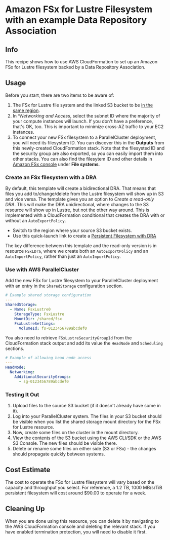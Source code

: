 # Amazon FSx for Lustre Filesystem with an example Data Repository Association

## Info

This recipe shows how to use AWS CloudFormation to set up an Amazon FSx for Lustre filesystem backed by a Data Repository Association.

## Usage

Before you start, there are two items to be aware of:

1. The FSx for Lustre file system and the linked S3 bucket to be [in the same region](https://docs.aws.amazon.com/fsx/latest/LustreGuide/autoimport-data-repo-dra.html#auto-import-prereqs-dra). 
2. In **Networking and Access*, select the subnet ID where the majority of your compute instances will launch. If you don't have a preference, that's OK, too. This is important to minimize cross-AZ traffic to your EC2 instances.
3. To connect your new FSx filesystem to a ParallelCluster deployment, you will need its filesystem ID. You can discover this in the **Outputs** from this newly-created CloudFormation stack. Note that the filesysted ID and the security group are also exported, so you can easily import them into other stacks. You can also find the filesytem ID and other details in [Amazon FSx console](https://console.aws.amazon.com/fsx/home) under **File systems**.

### Create an FSx filesystem with a DRA

By default, this template will create a bidirectional DRA. That means that files you add to/change/delete from the Lustre filesystem will show up in S3 and vice versa. The template gives you an option to *Create a read-only DRA*. This will make the DRA unidirectional, where changes to the S3 resource will show up in Lustre, but not the other way around. This is implemented with a CloudFormation conditional that creates the DRA with or without an `AutoExportPolicy`. 

* Switch to the region where your source S3 bucket exists.
* Use this quick-launch link to create a [Persistent Filesystem with DRA](https://console.aws.amazon.com/cloudformation/home?region=us-east-2#/stacks/create/review?stackName=fsxl-dra&templateURL=https://aws-hpc-recipes.s3.us-east-1.amazonaws.com/main/recipes/storage/fsx_lustre_s3_dra/assets/persistent-dra.yaml)

The key difference between this template and the read-only version is in resource `FSxLDra`, where we create both an `AutoExportPolicy` and an `AutoImportPolicy`, rather than just an `AutoImportPolicy`.

### Use with AWS ParallelCluster

Add the new FSx for Lustre filesystem to your ParallelCluster deployment with an entry in the `SharedStorage` configuration section. 

```yaml
# Example shared storage configuration
---
SharedStorage:
  - Name: FsxLustre0
    StorageType: FsxLustre
    MountDir: /shared/fsx
    FsxLustreSettings:
      VolumeId: fs-0123456789abcdef0
```

You also need to retrieve `FSxLustreSecurityGroupId` from the CloudFormation stack output and add its value the `HeadNode` and `Scheduling` sections.

```yaml
# Example of allowing head node access
---
HeadNode:
  Networking:
    AdditionalSecurityGroups:
      - sg-0123456789abcdef0
```

### Testing It Out

1. Upload files to the source S3 bucket (if it doesn't already have some in it). 
2. Log into your ParallelCluster system. The files in your S3 bucket should be visible when you list the shared storage mount directory for the FSx for Lustre resource. 
3. Now, create some files on the cluster in the mount directory. 
4. View the contents of the S3 bucket using the AWS CLI/SDK or the AWS S3 Console. The new files should be visible there.
5. Delete or rename some files on either side (S3 or FSx) - the changes should propagate quickly between systems.

## Cost Estimate

The cost to operate the FSx for Lustre filesystem will vary based on the capacity and throughput you select. For reference, a 1.2 TB, 1000 MB/s/TiB persistent filesystem will cost around $90.00 to operate for a week. 

## Cleaning Up

When you are done using this resource, you can delete it by navigating to the AWS CloudFormation console and deleting the relevant stack. If you have enabled termination protection, you will need to disable it first.
